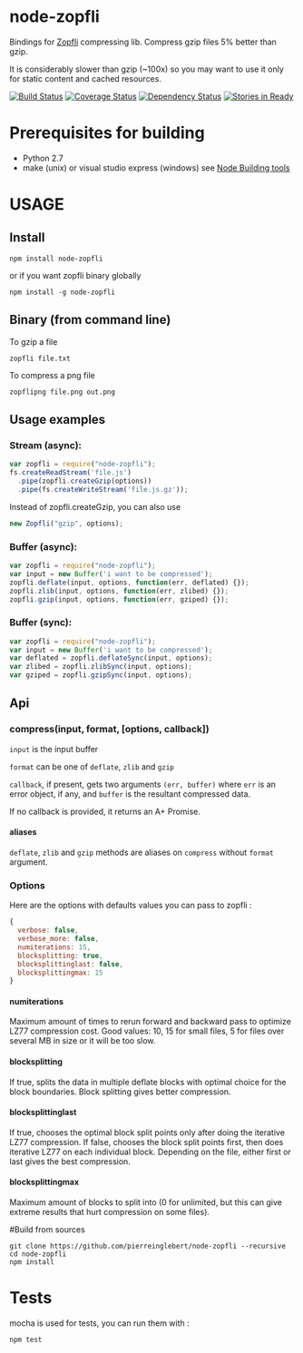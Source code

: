 node-zopfli
===========

Bindings for [Zopfli](http://en.wikipedia.org/wiki/Zopfli) compressing lib.
Compress gzip files 5% better than gzip.

It is considerably slower than gzip (~100x) so you may want to use it only for static content and cached resources.

[![Build Status](https://secure.travis-ci.org/pierreinglebert/node-zopfli.png)](http://travis-ci.org/pierreinglebert/node-zopfli)
[![Coverage Status](https://coveralls.io/repos/pierreinglebert/node-zopfli/badge.png?branch=master)](https://coveralls.io/r/pierreinglebert/node-zopfli?branch=master)
[![Dependency Status](https://gemnasium.com/pierreinglebert/node-zopfli.png)](https://gemnasium.com/pierreinglebert/node-zopfli)
[![Stories in Ready](https://badge.waffle.io/pierreinglebert/node-zopfli.png)](http://waffle.io/pierreinglebert/node-zopfli)

# Prerequisites for building

* Python 2.7
* make (unix) or visual studio express (windows) see [Node Building tools](https://github.com/TooTallNate/node-gyp#installation)

# USAGE

## Install

    npm install node-zopfli

or if you want zopfli binary globally

    npm install -g node-zopfli

## Binary (from command line)
To gzip a file

    zopfli file.txt

To compress a png file

    zopflipng file.png out.png

## Usage examples
### Stream (async):

```javascript
var zopfli = require("node-zopfli");
fs.createReadStream('file.js')
  .pipe(zopfli.createGzip(options))
  .pipe(fs.createWriteStream('file.js.gz'));
```

Instead of zopfli.createGzip, you can also use

```javascript
new Zopfli("gzip", options);
```

### Buffer (async):

```javascript
var zopfli = require("node-zopfli");
var input = new Buffer('i want to be compressed');
zopfli.deflate(input, options, function(err, deflated) {});
zopfli.zlib(input, options, function(err, zlibed) {});
zopfli.gzip(input, options, function(err, gziped) {});
```

### Buffer (sync):

```javascript
var zopfli = require("node-zopfli");
var input = new Buffer('i want to be compressed');
var deflated = zopfli.deflateSync(input, options);
var zlibed = zopfli.zlibSync(input, options);
var gziped = zopfli.gzipSync(input, options);
```

## Api

### compress(input, format, [options, callback])

`input` is the input buffer

`format` can be one of `deflate`, `zlib` and `gzip`

`callback`, if present, gets two arguments `(err, buffer)` where `err` is an error object, if any, and `buffer` is the resultant compressed data.

If no callback is provided, it returns an A+ Promise.

#### aliases

`deflate`, `zlib` and `gzip` methods are aliases on `compress` without `format` argument.

### Options

Here are the options with defaults values you can pass to zopfli :

```javascript
{
  verbose: false,
  verbose_more: false,
  numiterations: 15,
  blocksplitting: true,
  blocksplittinglast: false,
  blocksplittingmax: 15
}
```

#### numiterations
Maximum amount of times to rerun forward and backward pass to optimize LZ77 compression cost. Good values: 10, 15 for small files, 5 for files over several MB in size or it will be too slow.

#### blocksplitting
If true, splits the data in multiple deflate blocks with optimal choice for the block boundaries. Block splitting gives better compression.

#### blocksplittinglast
If true, chooses the optimal block split points only after doing the iterative LZ77 compression. If false, chooses the block split points first, then does iterative LZ77 on each individual block. Depending on the file, either first or last gives the best compression.

#### blocksplittingmax
Maximum amount of blocks to split into (0 for unlimited, but this can give extreme results that hurt compression on some files).


#Build from sources

    git clone https://github.com/pierreinglebert/node-zopfli --recursive
    cd node-zopfli
    npm install

# Tests
mocha is used for tests, you can run them with :

    npm test
